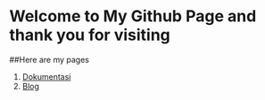 # Welcome to My Github Page  and thank you for visiting

##Here are my pages

1. [Dokumentasi](https://jamirawan.github.io/docs/)
2. [Blog]( https://irawans.com)

